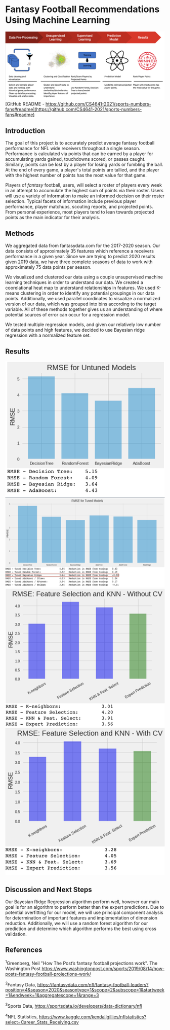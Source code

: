 # Fantasy Football Recommendations Using Machine Learning

![Summary Figure](/images/Fantasy_Football_ML_summary_figure.jpg)
[GitHub README - https://github.com/CS4641-2021/sports-numbers-fans#readme](https://github.com/CS4641-2021/sports-numbers-fans#readme)
## Introduction

The goal of this project is to accurately predict average fantasy football performance for NFL wide receivers throughout a single season. Performance is calculated via points that can be earned by a player for accumulating yards gained, touchdowns scored, or passes caught. Similarly, points can be lost by a player for losing yards or fumbling the ball. At the end of every game, a player's total points are tallied, and the player with the highest number of points has the most value for that game.

Players of *fantasy* football, users, will select a roster of players every week in an attempt to accumulate the highest sum of points via their roster. Users will use a variety of information to make an informed decision on their roster selection. Typical facets of information include previous player performance, player matchups, scouting reports, and projected points. From personal experience, most players tend to lean towards projected points as the main indicator for their analysis.


## Methods

We aggregated data from fantasydata.com for the 2017-2020 season. Our data consists of approximately 35 features which reference a receivers performance in a given year. Since we are trying to predict 2020 results given 2019 data, we have three complete seasons of data to work with approximately 75 data points per season. 

We visualized and clustered our data using a couple unsupervised machine learning techniques in order to understand our data. We created a coorelational heat map to understand relationships in features. We used K-means clustering in order to identify any potential groupings in our data points. Additionally, we used parallel coordinates to visualize a normalized version of our data, which was grouped into bins according to the target variable. All of these methods together gives us an understanding of where potential sources of error can occur for a regression model.

We tested multiple regression models, and given our relatively low number of data points and high features, we decided to use Bayesian ridge regression with a normalized feature set.

## Results
![Initial Results](./images/rmse_init.png)
![Tuning Results](./images/rmse_tune.png)
![KNN and Feature Selection Results](./images/rmse_knn_feat.png)
![CV Results](./images/rmse_knn_feat_cv.png)



## Discussion and Next Steps

Our Bayesian Ridge Regression algorithm perform well, however our main goal is for an algorithm to perform better than the expert predictions. Due to potential overfitting for our model, we will use principal component analysis for determination of important features and implementation of dimension reduction. Additionally, we will use a random forest algorithm for our prediction and determine which algorithm performs the best using cross validation.

## References
<sup>1</sup>Greenberg, Neil "How The Post’s fantasy football projections work". The Washington Post
https://www.washingtonpost.com/sports/2019/08/14/how-posts-fantasy-football-projections-work/

<sup>2</sup>Fantasy Data, https://fantasydata.com/nfl/fantasy-football-leaders?position=4&season=2020&seasontype=1&scope=2&subscope=1&startweek=1&endweek=1&aggregatescope=1&range=3

<sup>3</sup>Sports Data, https://sportsdata.io/developers/data-dictionary/nfl

<sup>4</sup>NFL Statistics, https://www.kaggle.com/kendallgillies/nflstatistics?select=Career_Stats_Receiving.csv
